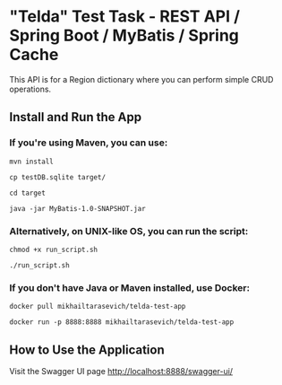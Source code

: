 # "Telda" Test Task - REST API / Spring Boot / MyBatis / Spring Cache

This API is for a Region dictionary where you can perform simple CRUD operations.

## Install and Run the App
### If you're using Maven, you can use:

    mvn install

    cp testDB.sqlite target/

    cd target

    java -jar MyBatis-1.0-SNAPSHOT.jar

### Alternatively, on UNIX-like OS, you can run the script:

    chmod +x run_script.sh

    ./run_script.sh


### If you don't have Java or Maven installed, use Docker:

    docker pull mikhailtarasevich/telda-test-app

    docker run -p 8888:8888 mikhailtarasevich/telda-test-app


## How to Use the Application

Visit the Swagger UI page [http://localhost:8888/swagger-ui/](http://localhost:8888/swagger-ui/)